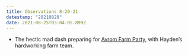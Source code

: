 ```yaml
---
title: Observations 8-20-21
datestamp: "20210820"
date: 2021-08-25T03:04:05.899Z
---
```

- The hectic mad dash preparing for [Avrom Farm Party](https://avromfarmparty.com/), with Hayden’s hardworking farm team.